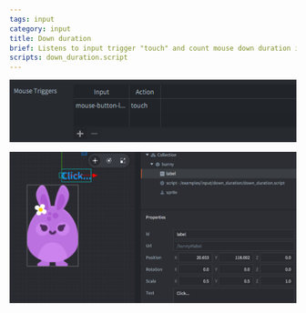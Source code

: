 ```yaml
---
tags: input
category: input
title: Down duration
brief: Listens to input trigger "touch" and count mouse down duration in update method.
scripts: down_duration.script
---
```


![input bindings](input_binding.png)

![text](down_click.png)
